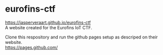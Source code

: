 # eurofins-ctf

https://jasperveraart.github.io/eurofins-ctf <br />
A website created for the Eurofins IoT CTF.

Clone this respository and run the github pages setup as descriped on their website. <br />
https://pages.github.com/
